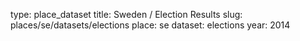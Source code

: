 type: place_dataset
title: Sweden / Election Results
slug: places/se/datasets/elections
place: se
dataset: elections
year: 2014

